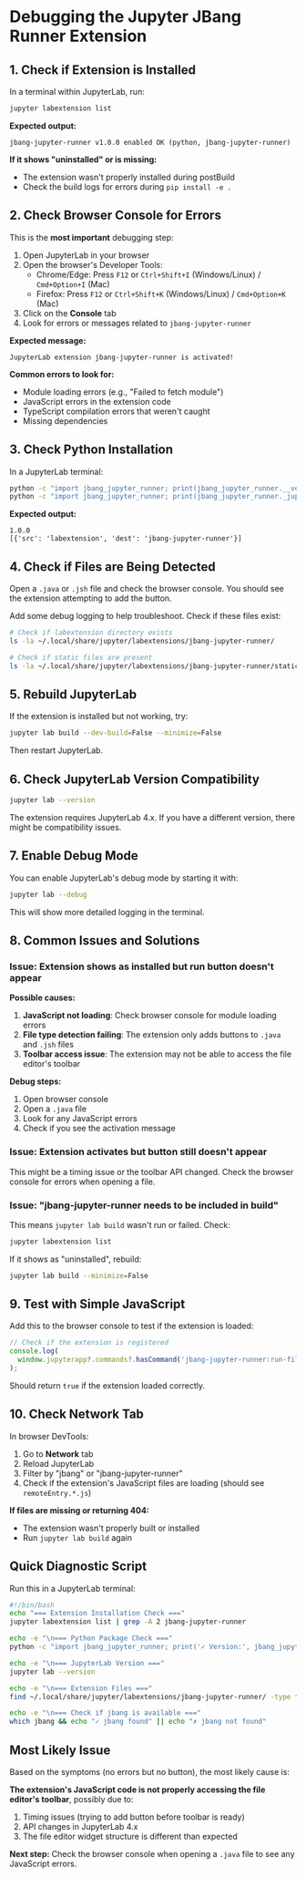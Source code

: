 # Debugging the Jupyter JBang Runner Extension

## 1. Check if Extension is Installed

In a terminal within JupyterLab, run:

```bash
jupyter labextension list
```

**Expected output:**

```
jbang-jupyter-runner v1.0.0 enabled OK (python, jbang-jupyter-runner)
```

**If it shows "uninstalled" or is missing:**

- The extension wasn't properly installed during postBuild
- Check the build logs for errors during `pip install -e .`

## 2. Check Browser Console for Errors

This is the **most important** debugging step:

1. Open JupyterLab in your browser
2. Open the browser's Developer Tools:
   - Chrome/Edge: Press `F12` or `Ctrl+Shift+I` (Windows/Linux) / `Cmd+Option+I` (Mac)
   - Firefox: Press `F12` or `Ctrl+Shift+K` (Windows/Linux) / `Cmd+Option+K` (Mac)
3. Click on the **Console** tab
4. Look for errors or messages related to `jbang-jupyter-runner`

**Expected message:**

```
JupyterLab extension jbang-jupyter-runner is activated!
```

**Common errors to look for:**

- Module loading errors (e.g., "Failed to fetch module")
- JavaScript errors in the extension code
- TypeScript compilation errors that weren't caught
- Missing dependencies

## 3. Check Python Installation

In a JupyterLab terminal:

```bash
python -c "import jbang_jupyter_runner; print(jbang_jupyter_runner.__version__)"
python -c "import jbang_jupyter_runner; print(jbang_jupyter_runner._jupyter_labextension_paths())"
```

**Expected output:**

```
1.0.0
[{'src': 'labextension', 'dest': 'jbang-jupyter-runner'}]
```

## 4. Check if Files are Being Detected

Open a `.java` or `.jsh` file and check the browser console. You should see the extension attempting to add the button.

Add some debug logging to help troubleshoot. Check if these files exist:

```bash
# Check if labextension directory exists
ls -la ~/.local/share/jupyter/labextensions/jbang-jupyter-runner/

# Check if static files are present
ls -la ~/.local/share/jupyter/labextensions/jbang-jupyter-runner/static/
```

## 5. Rebuild JupyterLab

If the extension is installed but not working, try:

```bash
jupyter lab build --dev-build=False --minimize=False
```

Then restart JupyterLab.

## 6. Check JupyterLab Version Compatibility

```bash
jupyter lab --version
```

The extension requires JupyterLab 4.x. If you have a different version, there might be compatibility issues.

## 7. Enable Debug Mode

You can enable JupyterLab's debug mode by starting it with:

```bash
jupyter lab --debug
```

This will show more detailed logging in the terminal.

## 8. Common Issues and Solutions

### Issue: Extension shows as installed but run button doesn't appear

**Possible causes:**

1. **JavaScript not loading**: Check browser console for module loading errors
2. **File type detection failing**: The extension only adds buttons to `.java` and `.jsh` files
3. **Toolbar access issue**: The extension may not be able to access the file editor's toolbar

**Debug steps:**

1. Open browser console
2. Open a `.java` file
3. Look for any JavaScript errors
4. Check if you see the activation message

### Issue: Extension activates but button still doesn't appear

This might be a timing issue or the toolbar API changed. Check the browser console for errors when opening a file.

### Issue: "jbang-jupyter-runner needs to be included in build"

This means `jupyter lab build` wasn't run or failed. Check:

```bash
jupyter labextension list
```

If it shows as "uninstalled", rebuild:

```bash
jupyter lab build --minimize=False
```

## 9. Test with Simple JavaScript

Add this to the browser console to test if the extension is loaded:

```javascript
// Check if the extension is registered
console.log(
  window.jupyterapp?.commands?.hasCommand('jbang-jupyter-runner:run-file')
);
```

Should return `true` if the extension loaded correctly.

## 10. Check Network Tab

In browser DevTools:

1. Go to **Network** tab
2. Reload JupyterLab
3. Filter by "jbang" or "jbang-jupyter-runner"
4. Check if the extension's JavaScript files are loading (should see `remoteEntry.*.js`)

**If files are missing or returning 404:**

- The extension wasn't properly built or installed
- Run `jupyter lab build` again

## Quick Diagnostic Script

Run this in a JupyterLab terminal:

```bash
#!/bin/bash
echo "=== Extension Installation Check ==="
jupyter labextension list | grep -A 2 jbang-jupyter-runner

echo -e "\n=== Python Package Check ==="
python -c "import jbang_jupyter_runner; print('✓ Version:', jbang_jupyter_runner.__version__)" 2>&1

echo -e "\n=== JupyterLab Version ==="
jupyter lab --version

echo -e "\n=== Extension Files ==="
find ~/.local/share/jupyter/labextensions/jbang-jupyter-runner/ -type f 2>/dev/null | head -10

echo -e "\n=== Check if jbang is available ==="
which jbang && echo "✓ jbang found" || echo "✗ jbang not found"
```

## Most Likely Issue

Based on the symptoms (no errors but no button), the most likely cause is:

**The extension's JavaScript code is not properly accessing the file editor's toolbar**, possibly due to:

1. Timing issues (trying to add button before toolbar is ready)
2. API changes in JupyterLab 4.x
3. The file editor widget structure is different than expected

**Next step:** Check the browser console when opening a `.java` file to see any JavaScript errors.
